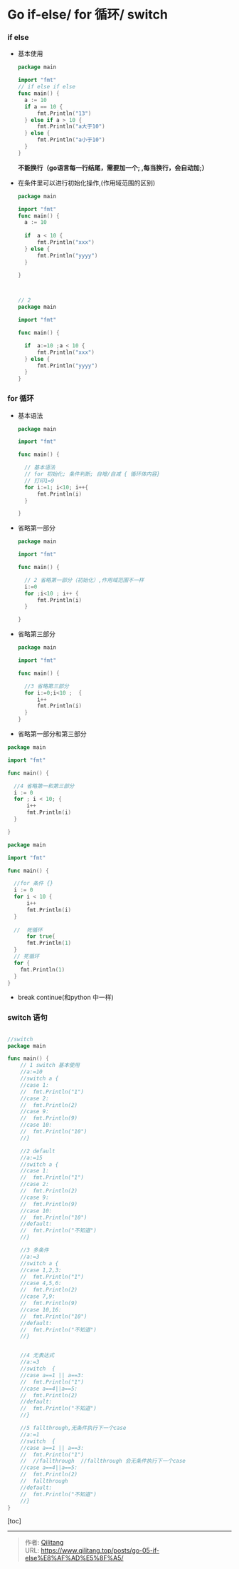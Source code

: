 # Go if-else/ for 循环/ switch


### if else 

- 基本使用

  ```go
  package main
  
  import "fmt"
  // if else if else
  func main() {
  	a := 10
  	if a == 10 {
  		fmt.Println("13")
  	} else if a > 10 {
  		fmt.Println("a大于10")
  	} else {
  		fmt.Println("a小于10")
  	}
  }
  
  ```

  **不能换行（go语言每一行结尾，需要加一个;  ,每当换行，会自动加;）**

- 在条件里可以进行初始化操作,(作用域范围的区别)

  ```go
  package main
  
  import "fmt"
  func main() {
  	a := 10
  	
  	if  a < 10 {
  		fmt.Println("xxx")
  	} else {
  		fmt.Println("yyyy")
  	}
  
  }
  
  
  
  // 2
  package main
  
  import "fmt"
  
  func main() {
  
  	if  a:=10 ;a < 10 {
  		fmt.Println("xxx")
  	} else {
  		fmt.Println("yyyy")
  	}
  }
  ```

  

### for 循环

- 基本语法

  ```go
  package main
  
  import "fmt"
  
  func main() {
  
  	// 基本语法
  	// for 初始化; 条件判断; 自增/自减 { 循环体内容}
  	// 打印1=9
  	for i:=1; i<10; i++{
  		fmt.Println(i)
  	}
  
  }
  ```

- 省略第一部分

  ```go
  package main
  
  import "fmt"
  
  func main() {
  
  	// 2 省略第一部分（初始化）,作用域范围不一样
  	i:=0
  	for ;i<10 ; i++ {
  		fmt.Println(i)
  	}
  
  }
  ```

- 省略第三部分

  ```go
  package main
  
  import "fmt"
  
  func main() {
  
  	//3 省略第三部分
  	for i:=0;i<10 ;  {
  		i++
  		fmt.Println(i)
  	}
  }
  ```

-  省略第一部分和第三部分

  ```go
  package main
  
  import "fmt"
  
  func main() {
  
  	//4 省略第一和第三部分
  	i := 0
  	for ; i < 10; {
  		i++
  		fmt.Println(i)
  	}
  
  }
  ```

  ```go
  package main
  
  import "fmt"
  
  func main() {
  
  	//for 条件 {}
  	i := 0
  	for i < 10 {
  		i++
  		fmt.Println(i)
  	}
    
    //  死循环
    	for true{
  		fmt.Println(1)
  	}
    // 死循环
    for {
      fmt.Println(1)
    }
  }
  ```

- break continue(和python 中一样)



###  switch 语句

```go

//switch
package main

func main() {
	// 1 switch 基本使用
	//a:=10
	//switch a {
	//case 1:
	//	fmt.Println("1")
	//case 2:
	//	fmt.Println(2)
	//case 9:
	//	fmt.Println(9)
	//case 10:
	//	fmt.Println("10")
	//}

	//2 default
	//a:=15
	//switch a {
	//case 1:
	//	fmt.Println("1")
	//case 2:
	//	fmt.Println(2)
	//case 9:
	//	fmt.Println(9)
	//case 10:
	//	fmt.Println("10")
	//default:
	//	fmt.Println("不知道")
	//}

	//3 多条件
	//a:=3
	//switch a {
	//case 1,2,3:
	//	fmt.Println("1")
	//case 4,5,6:
	//	fmt.Println(2)
	//case 7,9:
	//	fmt.Println(9)
	//case 10,16:
	//	fmt.Println("10")
	//default:
	//	fmt.Println("不知道")
	//}


	//4 无表达式
	//a:=3
	//switch  {
	//case a==1 || a==3:
	//	fmt.Println("1")
	//case a==4||a==5:
	//	fmt.Println(2)
	//default:
	//	fmt.Println("不知道")
	//}

	//5 fallthrough,无条件执行下一个case
	//a:=1
	//switch  {
	//case a==1 || a==3:
	//	fmt.Println("1")
	//	//fallthrough  //fallthrough 会无条件执行下一个case
	//case a==4||a==5:
	//	fmt.Println(2)
	//	fallthrough
	//default:
	//	fmt.Println("不知道")
	//}
}

```





[toc]



---

> 作者: [Qilitang](https://github.com/qilitang)  
> URL: https://www.qilitang.top/posts/go-05-if-else%E8%AF%AD%E5%8F%A5/  

